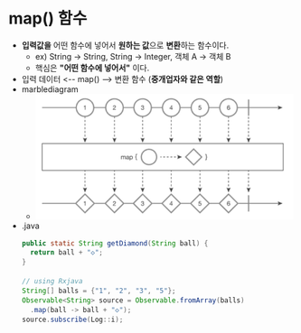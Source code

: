 map() 함수
===
* **입력값을** 어떤 함수에 넣어서 **원하는 값**으로 **변환**하는 함수이다.
  * ex) String -> String, String -> Integer, 객체 A -> 객체 B
  * 핵심은 **"어떤 함수에 넣어서"** 이다.
* 입력 데이터 <-- map() --> 변환 함수 (**중개업자와 같은 역할**)
* marblediagram
  * ![](img/marblediagram_map.png)
* .java
  ```java
  public static String getDiamond(String ball) {
    return ball + "◇";
  }
  
  // using Rxjava
  String[] balls = {"1", "2", "3", "5"};
  Observable<String> source = Observable.fromArray(balls)
    .map(ball -> ball + "◇");
  source.subscribe(Log::i);
  
  
